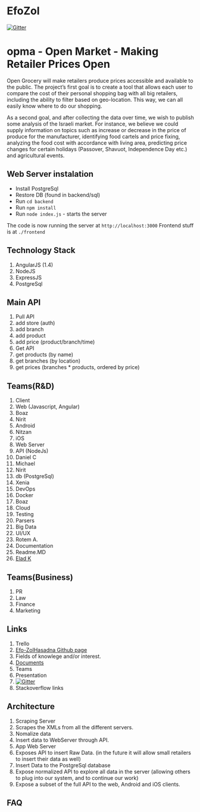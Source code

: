 # EfoZol

[![Gitter](https://badges.gitter.im/Join%20Chat.svg)](https://gitter.im/EladRK/EfoZol?utm_source=badge&utm_medium=badge&utm_campaign=pr-badge&utm_content=badge)

# opma - Open Market - Making Retailer Prices Open
Open Grocery will make retailers produce prices accessible and available to the public. 
The project’s first goal is to create a tool that allows each user to compare the cost of their personal shopping bag with all big retailers, including the ability to filter based on geo-location. This way, we can all easily know where to do our shopping.

As a second goal, and after collecting the data over time, we wish to publish some analysis of the Israeli market. For instance, we believe we could supply information on topics such as increase or decrease in the price of produce for the manufacturer, identifying food cartels and price fixing, analyzing the food cost with accordance with living area, predicting price changes for certain holidays (Passover, Shavuot, Independence Day etc.) and agricultural events.

## Web Server instalation 

 - Install PostgreSql
 - Restore DB (found in backend/sql)
 - Run `cd backend`
 - Run `npm install`
 - Run `node index.js` - starts the server
 
The code is now running the server at `http://localhost:3000`
Frontend stuff is at `./frontend`

## Technology Stack
1. AngularJS (1.4)
2. NodeJS
3. ExpressJS
4. PostgreSql


## Main API
1. Pull API
 1. add store (auth)
 2. add branch
 3. add product
 4. add price (product/branch/time)
2. Get API
 1. get products (by name)
 2. get branches (by location)
 3. get prices (branches * products, ordered by price)
		
## Teams(R&D) 
1. Client
 1. Web (Javascript, Angular)
  1. Boaz
  2. Nirit
 2. Android
  1. Nitzan
 3. iOS
2. Web Server 
 1. API (NodeJs) 
  1. Daniel C
  2. Michael
  3. Nirit 
 2. db (PostgreSql)
  1. Xenia
3. DevOps 
 1. Docker
  2. Boaz
 1. Cloud
 2. Testing
4. Parsers
5. Big Data
6. UI/UX
 1. Rotem A.
7. Documentation
 1. Readme.MD 
  1. [Elad K](https://github.com/eladrk)
 
## Teams(Business)	
1. PR
2. Law
3. Finance
4. Marketing
	

## Links
1. Trello
2. [Efo-ZolHasadna Github page](https://github.com/Eifo-Zol-Hasadna)
3. Fields of knowlege and/or interest.
4. [Documents](https://github.com/Eifo-Zol-Hasadna/docs)
 1. Teams
 2. Presentation
5. [![Gitter](https://badges.gitter.im/Join%20Chat.svg)](https://gitter.im/EladRK/EfoZol?utm_source=badge&utm_medium=badge&utm_campaign=pr-badge&utm_content=badge)
6. Stackoverflow links

## Architecture
1. Scraping Server
 1. Scrapes the XMLs from all the different servers.
 2. Nomalize data
 3. Insert data to WebServer through API.
2. App Web Server
 1. Exposes API to insert Raw Data. (in the future it will allow small retailers to insert their data as well)
 2. Insert Data to the PostgreSql database
 3. Expose normalized API to explore all data in the server (allowing others to plug into our system, and to continue our work)
 4. Expose a subset of the full API to the web, Android and iOS clients.


## FAQ

